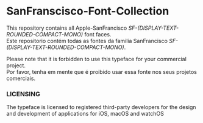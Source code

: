 # SanFranscisco-Font-Collection
This repository contains all Apple-SanFrancisco <i>SF-(DISPLAY-TEXT-ROUNDED-COMPACT-MONO)</i> font faces. <br>
Este repositorio contém todas as fontes da familia SanFrancisco <i>SF-(DISPLAY-TEXT-ROUNDED-COMPACT-MONO)</i>. <br>

Please note that it is forbidden to use this typeface for your commercial project.<br>
Por favor, tenha em mente que é proibido usar essa fonte nos seus projetos comerciais.<br>

<h3><b>LICENSING</b></h3>
The typeface is licensed to registered third-party developers for the design and development of applications for iOS, macOS and watchOS
